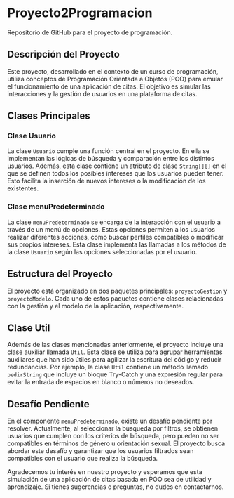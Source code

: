 # Proyecto2Programacion

Repositorio de GitHub para el proyecto de programación.

## Descripción del Proyecto

Este proyecto, desarrollado en el contexto de un curso de programación, utiliza conceptos de Programación Orientada a Objetos (POO) para emular el funcionamiento de una aplicación de citas. El objetivo es simular las interacciones y la gestión de usuarios en una plataforma de citas.

## Clases Principales

### Clase Usuario

La clase `Usuario` cumple una función central en el proyecto. En ella se implementan las lógicas de búsqueda y comparación entre los distintos usuarios. Además, esta clase contiene un atributo de clase `String[][]` en el que se definen todos los posibles intereses que los usuarios pueden tener. Esto facilita la inserción de nuevos intereses o la modificación de los existentes. 

### Clase menuPredeterminado

La clase `menuPredeterminado` se encarga de la interacción con el usuario a través de un menú de opciones. Estas opciones permiten a los usuarios realizar diferentes acciones, como buscar perfiles compatibles o modificar sus propios intereses. Esta clase implementa las llamadas a los métodos de la clase `Usuario` según las opciones seleccionadas por el usuario.

## Estructura del Proyecto

El proyecto está organizado en dos paquetes principales: `proyectoGestion` y `proyectoModelo`. Cada uno de estos paquetes contiene clases relacionadas con la gestión y el modelo de la aplicación, respectivamente.

## Clase Util

Además de las clases mencionadas anteriormente, el proyecto incluye una clase auxiliar llamada `Util`. Esta clase se utiliza para agrupar herramientas auxiliares que han sido útiles para agilizar la escritura del código y reducir redundancias. Por ejemplo, la clase `Util` contiene un método llamado `pedirString` que incluye un bloque Try-Catch y una expresión regular para evitar la entrada de espacios en blanco o números no deseados.

## Desafío Pendiente

En el componente `menuPredeterminado`, existe un desafío pendiente por resolver. Actualmente, al seleccionar la búsqueda por filtros, se obtienen usuarios que cumplen con los criterios de búsqueda, pero pueden no ser compatibles en términos de género u orientación sexual. El proyecto busca abordar este desafío y garantizar que los usuarios filtrados sean compatibles con el usuario que realiza la búsqueda.

Agradecemos tu interés en nuestro proyecto y esperamos que esta simulación de una aplicación de citas basada en POO sea de utilidad y aprendizaje. Si tienes sugerencias o preguntas, no dudes en contactarnos.
